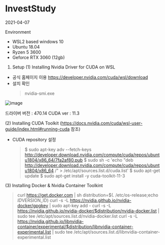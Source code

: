 # InvestStudy
2021-04-07

Environment 
 - WSL2 based windows 10
 - Ubuntu 18.04
 - Ryzen 5 3600
 - Geforce RTX 3060 (12gb)


1. Setup
(1) Installing Nvidia Driver for CUDA on WSL
  - 공식 홈페이지 이용 https://developer.nvidia.com/cuda/wsl/download
  - 설치 확인
    > nvidia-smi.exe
    

![image](https://user-images.githubusercontent.com/33775481/115145964-7219e800-a08f-11eb-8160-9827d7b40b57.png)
  
  
 드라이버 버전 : 470.14  CUDA ver : 11.3
 
(2) Installing CUDA Toolkit (https://docs.nvidia.com/cuda/wsl-user-guide/index.html#running-cuda 참조)
  - CUDA repository 설정
    > $ sudo apt-key adv --fetch-keys http://developer.download.nvidia.com/compute/cuda/repos/ubuntu1804/x86_64/7fa2af80.pub
    >     $ sudo sh -c 'echo "deb http://developer.download.nvidia.com/compute/cuda/repos/ubuntu1804/x86_64 /" > /etc/apt/sources.list.d/cuda.list'
    >     $ sudo apt-get update
    >     $ sudo apt-get install -y cuda-toolkit-11-3
   
(3) Installing Docker & Nvidia Container Toolkint
  > curl https://get.docker.com | sh
  > distribution=$(. /etc/os-release;echo $ID$VERSION_ID)
  > curl -s -L https://nvidia.github.io/nvidia-docker/gpgkey | sudo apt-key add -
  > curl -s -L https://nvidia.github.io/nvidia-docker/$distribution/nvidia-docker.list | sudo tee /etc/apt/sources.list.d/nvidia-docker.list
  > curl -s -L https://nvidia.github.io/libnvidia-container/experimental/$distribution/libnvidia-container-experimental.list | sudo tee /etc/apt/sources.list.d/libnvidia-container-experimental.list
